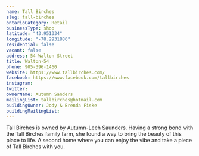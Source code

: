 ```yaml
---
name: Tall Birches 
slug: tall-birches
ontarioCategory: Retail
businessType: shop
latitude: "43.951334"
longitude: "-78.2931886"
residential: false
vacant: false
address: 54 Walton Street
title: Walton-54
phone: 905-396-1460
website: https://www.tallbirches.com/
facebook: https://www.facebook.com/tallbirches
instagram: 
twitter: 
ownerName: Autumn Sanders
mailingList: tallbirches@hotmail.com 
buildingOwner: Jody & Brenda Fiske
buildingMailingList:         
---
```


Tall Birches is owned by Autumn-Leeh Saunders. Having a strong bond with the Tall Birches family farm, she found a way
to bring the beauty of this place to life. A second home where you can enjoy the vibe and take a piece of Tall Birches
with you.

